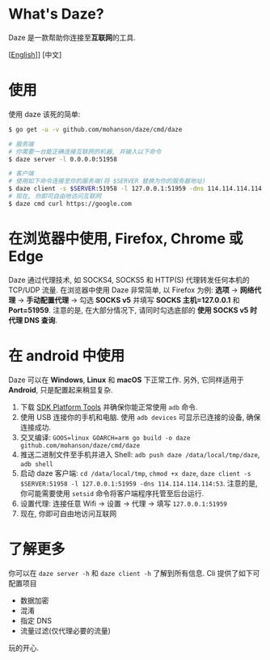 # What's Daze?

Daze 是一款帮助你连接至**互联网**的工具.

\[[English](./README.md)]\] \[中文\]

# 使用

使用 daze 该死的简单:

```sh
$ go get -u -v github.com/mohanson/daze/cmd/daze

# 服务端
# 你需要一台能正确连接互联网的机器, 并输入以下命令
$ daze server -l 0.0.0.0:51958

# 客户端
# 使用如下命令连接至你的服务端(将 $SERVER 替换为你的服务器地址)
$ daze client -s $SERVER:51958 -l 127.0.0.1:51959 -dns 114.114.114.114:53
# 现在, 你即可自由地访问互联网
$ daze cmd curl https://google.com
```

# 在浏览器中使用, Firefox, Chrome 或 Edge

Daze 通过代理技术, 如 SOCKS4, SOCKS5 和 HTTP(S) 代理转发任何本机的 TCP/UDP 流量. 在浏览器中使用 Daze 非常简单, 以 Firefox 为例: **选项** -> **网络代理** -> **手动配置代理** -> 勾选 **SOCKS v5** 并填写 **SOCKS 主机=127.0.0.1** 和 **Port=51959**. 注意的是, 在大部分情况下, 请同时勾选底部的 **使用 SOCKS v5 时代理 DNS 查询**.

# 在 android 中使用

Daze 可以在 **Windows**, **Linux** 和 **macOS** 下正常工作. 另外, 它同样适用于 **Android**, 只是配置起来稍显复杂.

1. 下载 [SDK Platform Tools](https://developer.android.com/studio/releases/platform-tools) 并确保你能正常使用 `adb` 命令.
2. 使用 USB 连接你的手机和电脑. 使用 `adb devices` 可显示已连接的设备, 确保连接成功.
2. 交叉编译: `GOOS=linux GOARCH=arm go build -o daze github.com/mohanson/daze/cmd/daze`
4. 推送二进制文件至手机并进入 Shell: `adb push daze /data/local/tmp/daze`, `adb shell`
5. 启动 daze 客户端: `cd /data/local/tmp`, `chmod +x daze`, `daze client -s $SERVER:51958 -l 127.0.0.1:51959 -dns 114.114.114.114:53`. 注意的是, 你可能需要使用 `setsid` 命令将客户端程序托管至后台运行.
6. 设置代理: 连接任意 Wifi -> 设置 -> 代理 -> 填写 `127.0.0.1:51959`
7. 现在, 你即可自由地访问互联网

# 了解更多

你可以在 `daze server -h` 和 `daze client -h` 了解到所有信息. Cli 提供了如下可配置项目

- 数据加密
- 混淆
- 指定 DNS
- 流量过滤(仅代理必要的流量)

玩的开心.
